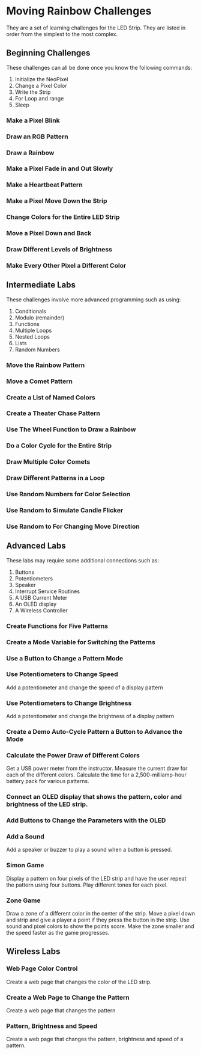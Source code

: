 # Moving Rainbow Challenges

They are a set of learning challenges for the LED Strip.  They are listed in order from the simplest to the most complex.

## Beginning Challenges

These challenges can all be done once you know the following commands:

1. Initialize the NeoPixel
2. Change a Pixel Color
3. Write the Strip
4. For Loop and range
5. Sleep

### Make a Pixel Blink

### Draw an RGB Pattern

### Draw a Rainbow

### Make a Pixel Fade in and Out Slowly

### Make a Heartbeat Pattern

### Make a Pixel Move Down the Strip

### Change Colors for the Entire LED Strip

### Move a Pixel Down and Back

### Draw Different Levels of Brightness

### Make Every Other Pixel a Different Color

## Intermediate Labs

These challenges involve more advanced programming such as using:

1. Conditionals
2. Modulo (remainder)
3. Functions
4. Multiple Loops
5. Nested Loops
6. Lists
7. Random Numbers

### Move the Rainbow Pattern

### Move a Comet Pattern

### Create a List of Named Colors

### Create a Theater Chase Pattern

### Use The Wheel Function to Draw a Rainbow

### Do a Color Cycle for the Entire Strip

### Draw Multiple Color Comets

### Draw Different Patterns in a Loop

### Use Random Numbers for Color Selection

### Use Random to Simulate Candle Flicker

### Use Random to For Changing Move Direction

## Advanced Labs

These labs may require some additional connections such as:

1. Buttons
2. Potentiometers
3. Speaker
4. Interrupt Service Routines
5. A USB Current Meter
6. An OLED display
7. A Wireless Controller

### Create Functions for Five Patterns

### Create a Mode Variable for Switching the Patterns

### Use a Button to Change a Pattern Mode

### Use Potentiometers to Change Speed

Add a potentiometer and change the speed of a display pattern

### Use Potentiometers to Change Brightness

Add a potentiometer and change the brightness of a display pattern

### Create a Demo Auto-Cycle Pattern a Button to Advance the Mode

### Calculate the Power Draw of Different Colors

Get a USB power meter from the instructor.  Measure the current draw for each of the different colors.  Calculate the time for a 2,500-milliamp-hour battery pack for various patterns.

### Connect an OLED display that shows the pattern, color and brightness of the LED strip.

### Add Buttons to Change the Parameters with the OLED

### Add a Sound

Add a speaker or buzzer to play a sound when a button is pressed.

### Simon Game

Display a pattern on four pixels of the LED strip and have the user repeat the pattern using four buttons.  Play different tones for each pixel.

### Zone Game

Draw a zone of a different color in the center of the strip.  Move a pixel down and strip and give a player a point if they press the button in the strip.  Use sound and pixel colors to show the points score.  Make the zone smaller and the speed faster as the game progresses.

## Wireless Labs

### Web Page Color Control

Create a web page that changes the color of the LED strip.

### Create a Web Page to Change the Pattern

Create a web page that changes the pattern

### Pattern, Brightness and Speed

Create a web page that changes the pattern, brightness and speed of a pattern.

